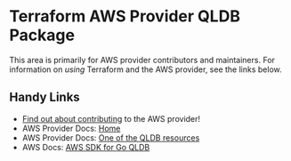 # Terraform AWS Provider QLDB Package

This area is primarily for AWS provider contributors and maintainers. For information on _using_ Terraform and the AWS provider, see the links below.

## Handy Links

* [Find out about contributing](https://hashicorp.github.io/terraform-provider-aws/#contribute) to the AWS provider!
* AWS Provider Docs: [Home](https://registry.terraform.io/providers/hashicorp/aws/latest/docs)
* AWS Provider Docs: [One of the QLDB resources](https://registry.terraform.io/providers/hashicorp/aws/latest/docs/resources/qldb_ledger)
* AWS Docs: [AWS SDK for Go QLDB](https://docs.aws.amazon.com/sdk-for-go/api/service/qldb/)
